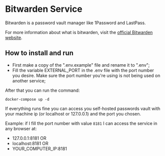 # Bitwarden Service

Bitwarden is a password vault manager like 1Password and LastPass.

For more information about what is bitwarden, visit the [official Bitwarden website][Bitwarden Site].

## How to install and run

- First make a copy of the ".env.example" file and rename it to ".env";
- Fill the variable EXTERNAL_PORT in the .env file with the port number you desire. Make sure the port number you're using is not being used on another service;

After that you can run the command:

`docker-compose up -d`

If everything runs fine you can access you self-hosted passwords vault with your machine ip (or localhost or 127.0.0.1) and the port you chosen.

Example: if I fill the port number with value `8181` I can access the service in any browser at:

- 127.0.0.1:8181 OR
- localhost:8181 OR
- YOUR_COMPUTER_IP:8181

[Bitwarden Site]: https://bitwarden.com
